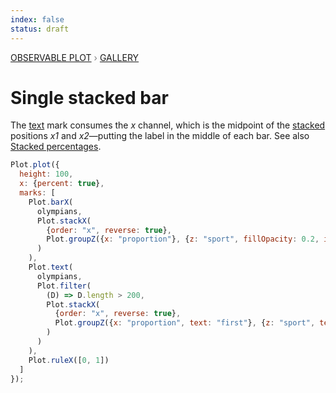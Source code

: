 ```yaml
---
index: false
status: draft
---
```


<div style="color: grey; font: 13px/25.5px var(--sans-serif); text-transform: uppercase;"><h1 style="display: none;">Plot: Single stacked bar</h1><a href="/plot">Observable Plot</a> › <a href="/@observablehq/plot-gallery">Gallery</a></div>

# Single stacked bar

The [text](https://observablehq.com/plot/marks/text) mark consumes the _x_ channel, which is the midpoint of the [stacked](https://observablehq.com/plot/transforms/stack) positions _x1_ and _x2_—putting the label in the middle of each bar. See also [Stacked percentages](/@observablehq/plot-stacked-percentages).

```js echo
Plot.plot({
  height: 100,
  x: {percent: true},
  marks: [
    Plot.barX(
      olympians,
      Plot.stackX(
        {order: "x", reverse: true},
        Plot.groupZ({x: "proportion"}, {z: "sport", fillOpacity: 0.2, inset: 0.5})
      )
    ),
    Plot.text(
      olympians,
      Plot.filter(
        (D) => D.length > 200,
        Plot.stackX(
          {order: "x", reverse: true},
          Plot.groupZ({x: "proportion", text: "first"}, {z: "sport", text: "sport", rotate: 90})
        )
      )
    ),
    Plot.ruleX([0, 1])
  ]
});
```
